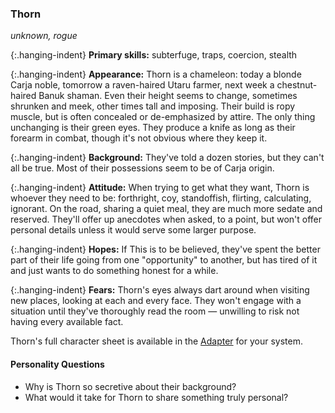 ### Thorn

_unknown, rogue_

{:.hanging-indent}
**Primary skills:** subterfuge, traps, coercion, stealth

{:.hanging-indent}
**Appearance:** Thorn is a chameleon: today a blonde Carja noble, tomorrow a raven-haired Utaru farmer, next week a chestnut-haired Banuk shaman.
Even their height seems to change, sometimes shrunken and meek, other times tall and imposing.
Their build is ropy muscle, but is often concealed or de-emphasized by attire.
The only thing unchanging is their green eyes.
They produce a knife as long as their forearm in combat, though it's not obvious where they keep it.

{:.hanging-indent}
**Background:** They've told a dozen stories, but they can't all be true.
Most of their possessions seem to be of Carja origin.

{:.hanging-indent}
**Attitude:** When trying to get what they want, Thorn is whoever they need to be: forthright, coy, standoffish, flirting, calculating, ignorant.
On the road, sharing a quiet meal, they are much more sedate and reserved.
They'll offer up anecdotes when asked, to a point, but won't offer personal details unless it would serve some larger purpose.

{:.hanging-indent}
**Hopes:** If This is to be believed, they've spent the better part of their life going from one "opportunity" to another, but has tired of it and just wants to do something honest for a while.

{:.hanging-indent}
**Fears:** Thorn's eyes always dart around when visiting new places, looking at each and every face.
They won't engage with a situation until they've thoroughly read the room — unwilling to risk not having every available fact.

Thorn's full character sheet is available in the [Adapter](600-adapters.md) for your system.

#### Personality Questions

* Why is Thorn so secretive about their background?
* What would it take for Thorn to share something truly personal?
